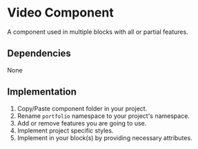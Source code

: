 # Video Component

A component used in multiple blocks with all or partial features.

## Dependencies

None

## Implementation

1. Copy/Paste component folder in your project.
2. Rename `portfolio` namespace to your project's namespace.
3. Add or remove features you are going to use.
4. Implement project specific styles.
5. Implement in your block(s) by providing necessary attributes.
